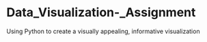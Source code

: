 # Data_Visualization-_Assignment
Using Python to create a visually appealing, informative visualization
